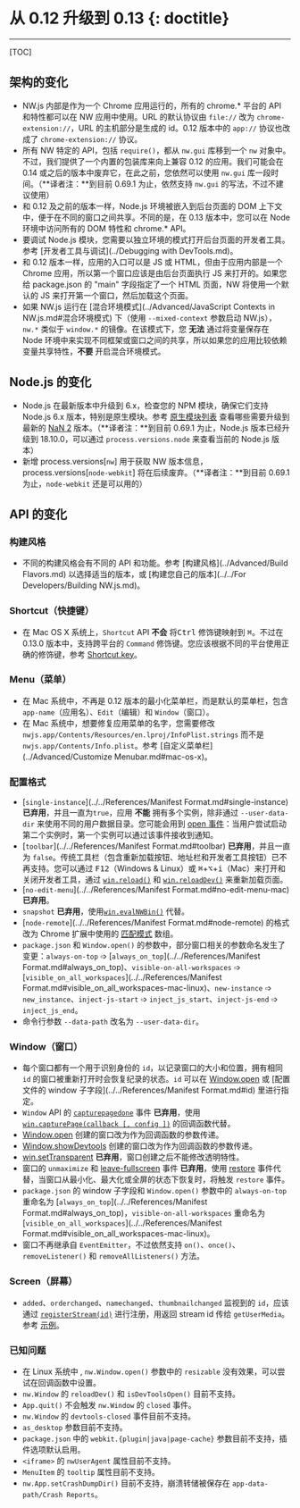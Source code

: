 # 从 0.12 升级到 0.13 {: doctitle}
---

[TOC]

## 架构的变化
+ NW.js 内部是作为一个 Chrome 应用运行的，所有的 chrome.* 平台的 API 和特性都可以在 NW 应用中使用。URL 的默认协议由 `file://` 改为 `chrome-extension://`，URL 的主机部分是生成的 id。0.12 版本中的 `app://` 协议也改成了 `chrome-extension://` 协议。
+ 所有 NW 特定的 API，包括 `require()`，都从 `nw.gui` 库移到一个 `nw` 对象中。不过，我们提供了一个内置的包装库来向上兼容 0.12 的应用。我们可能会在 0.14 或之后的版本中废弃它，在此之前，您依然可以使用 `nw.gui` 库一段时间。（**译者注：**到目前 0.69.1 为止，依然支持 `nw.gui` 的写法，不过不建议使用）
+ 和 0.12 及之前的版本一样，Node.js 环境被嵌入到后台页面的 DOM 上下文中，便于在不同的窗口之间共享。不同的是，在 0.13 版本中，您可以在 Node 环境中访问所有的 DOM 特性和 chrome.* API。
+ 要调试 Node.js 模块，您需要以独立环境的模式打开后台页面的开发者工具。参考 [开发者工具与调试](../Debugging with DevTools.md)。
+ 和 0.12 版本一样，应用的入口可以是 JS 或 HTML，但由于应用内部是一个 Chrome 应用，所以第一个窗口应该是由后台页面执行 JS 来打开的。如果您给 package.json 的 "main" 字段指定了一个 HTML 页面，NW 将使用一个默认的 JS 来打开第一个窗口，然后加载这个页面。
+ 如果 NW.js 运行在 [混合环境模式](../Advanced/JavaScript Contexts in NW.js.md#混合环境模式) 下（使用 `--mixed-context` 参数启动 NW.js），`nw.*` 类似于 `window.*` 的镜像。在该模式下，您 **无法** 通过将变量保存在 Node 环境中来实现不同框架或窗口之间的共享，所以如果您的应用比较依赖变量共享特性，**不要** 开启混合环境模式。

## Node.js 的变化

+ Node.js 在最新版本中升级到 6.x，检查您的 NPM 模块，确保它们支持 Node.js 6.x 版本，特别是原生模块。参考 [原生模块列表](https://github.com/nodejs/node/issues/2798) 查看哪些需要升级到最新的 [NaN 2](https://github.com/nodejs/nan) 版本。（**译者注：**到目前 0.69.1 为止，Node.js 版本已经升级到 18.10.0，可以通过 `process.versions.node` 来查看当前的 Node.js 版本）
+ 新增 process.versions[`nw`] 用于获取 NW 版本信息，process.versions[`node-webkit`] 将在后续废弃。（**译者注：**到目前 0.69.1 为止，`node-webkit` 还是可以用的）

## API 的变化

### 构建风格

+ 不同的构建风格会有不同的 API 和功能。参考 [构建风格](../Advanced/Build Flavors.md) 以选择适当的版本，或 [构建您自己的版本](../../For Developers/Building NW.js.md)。

### Shortcut（快捷键）

+ 在 Mac OS X 系统上，`Shortcut` API **不会** 将<kbd>Ctrl</kbd> 修饰键映射到 <kbd>&#8984;</kbd>。不过在 0.13.0 版本中，支持跨平台的 `Command` 修饰键。您应该根据不同的平台使用正确的修饰键，参考 [Shortcut.key](../../References/Shortcut.md#shortcutkey)。

### Menu（菜单）

+ 在 Mac 系统中，不再是 0.12 版本的最小化菜单栏，而是默认的菜单栏，包含 `app-name`（应用名）、`Edit`（编辑）和 `Window`（窗口）。
+ 在 Mac 系统中，想要修复应用菜单的名字，您需要修改 `nwjs.app/Contents/Resources/en.lproj/InfoPlist.strings` 而不是 `nwjs.app/Contents/Info.plist`。参考 [自定义菜单栏](../Advanced/Customize Menubar.md#mac-os-x)。

### 配置格式

+ [`single-instance`](../../References/Manifest Format.md#single-instance) **已弃用**，并且一直为`true`，应用 **不能** 拥有多个实例，除非通过 `--user-data-dir` 来使用不同的用户数据目录。您可能会用到 [open 事件](../../References/App.md#openargs)：当用户尝试启动第二个实例时，第一个实例可以通过该事件接收到通知。
+ [`toolbar`](../../References/Manifest Format.md#toolbar) **已弃用**，并且一直为 `false`。传统工具栏（包含重新加载按钮、地址栏和开发者工具按钮）已不再支持。您可以通过 <kbd>F12</kbd>（Windows & Linux）或 <kbd>&#8984;</kbd>+<kbd>&#8997;</kbd>+<kbd>i</kbd>（Mac）来打开和关闭开发者工具，通过 [`win.reload()`](../../References/Window.md#winreload) 和 [`win.reloadDev()`](../../References/Window.md#winreloaddev) 来重新加载页面。
+ [`no-edit-menu`](../../References/Manifest Format.md#no-edit-menu-mac) **已弃用**。
+ `snapshot` **已弃用**，使用[`win.evalNWBin()`](../../References/Window.md#winevalnwbinframe-path) 代替。
+ [`node-remote`](../../References/Manifest Format.md#node-remote) 的格式改为 Chrome 扩展中使用的 [匹配模式](https://developer.chrome.com/extensions/match_patterns) 数组。
+ `package.json` 和 `Window.open()` 的参数中，部分窗口相关的参数命名发生了变更：`always-on-top` ➩ [`always_on_top`](../../References/Manifest Format.md#always_on_top)、`visible-on-all-workspaces` ➩ [`visible_on_all_workspaces`](../../References/Manifest Format.md#visible_on_all_workspaces-mac-linux)、`new-instance` ➩ `new_instance`、`inject-js-start` ➩ `inject_js_start`、`inject-js-end` ➩ `inject_js_end`。
+ 命令行参数 `--data-path` 改名为 `--user-data-dir`。

### Window（窗口）

+ 每个窗口都有一个用于识别身份的 `id`，以记录窗口的大小和位置，拥有相同 `id` 的窗口被重新打开时会恢复纪录的状态。`id` 可以在 [Window.open](../../References/Window.md#windowopenurl-options-callback) 或 [配置文件的 window 子字段](../../References/Manifest Format.md#id) 里进行指定。
+ `Window` API 的 [`capturepagedone`](../../References/Window.md#capturepagedone) 事件 **已弃用**，使用 [`win.capturePage(callback [, config ])`](../../References/Window.md#wincapturepagecallback-config) 的回调函数代替。
+ [Window.open](../../References/Window.md#windowopenurl-options-callback) 创建的窗口改为作为回调函数的参数传递。
+ [Window.showDevtools](../../References/Window.md#winshowdevtoolsiframe-callback) 创建的窗口改为作为回调函数的参数传递。
+ [win.setTransparent](../../References/Window.md#winsettransparenttransparent) **已弃用**，窗口创建之后不能修改透明特性。
+ 窗口的 `unmaximize` 和 [leave-fullscreen](../../References/Window.md#leave-fullscreen) 事件 **已弃用**，使用 [restore](../../References/Window.md#restore) 事件代替，当窗口从最小化、最大化或全屏的状态下恢复时，将触发 `restore` 事件。
+ `package.json` 的 window 子字段和 `Window.open()` 参数中的 `always-on-top` 重命名为 [`always_on_top`](../../References/Manifest Format.md#always_on_top)，`visible-on-all-workspaces` 重命名为 [`visible_on_all_workspaces`](../../References/Manifest Format.md#visible_on_all_workspaces-mac-linux)。
+ 窗口不再继承自 `EventEmitter`，不过依然支持 `on()`、`once()`、`removeListener()` 和 `removeAllListeners()` 方法。

### Screen（屏幕）

+ `added`、`orderchanged`、`namechanged`、`thumbnailchanged` 监视到的 `id`，应该通过 [`registerStream(id)`](../../References/Screen.md#screendesktopcapturemonitorregisterstreamid) 进行注册，用返回 stream id 传给 `getUserMedia`。参考 [示例](../../References/Screen.md#示例Screen.DesktopCaptureMonitor)。

### 已知问题

+ 在 Linux 系统中 , `nw.Window.open()` 参数中的 `resizable` 没有效果，可以尝试在回调函数中设置。
+ `nw.Window` 的 `reloadDev()` 和 `isDevToolsOpen()` 目前不支持。
+ `App.quit()` 不会触发 `nw.Window` 的 `closed` 事件。
+ `nw.Window` 的 `devtools-closed` 事件目前不支持。
+ `as_desktop` 参数目前不支持。
+ `package.json` 中的 `webkit.{plugin|java|page-cache}` 参数目前不支持，插件选项默认启用。
+ `<iframe>` 的 `nwUserAgent` 属性目前不支持。
+ `MenuItem` 的 `tooltip` 属性目前不支持。
+ `nw.App.setCrashDumpDir()` 目前不支持，崩溃转储被保存在 `app-data-path/Crash Reports`。
